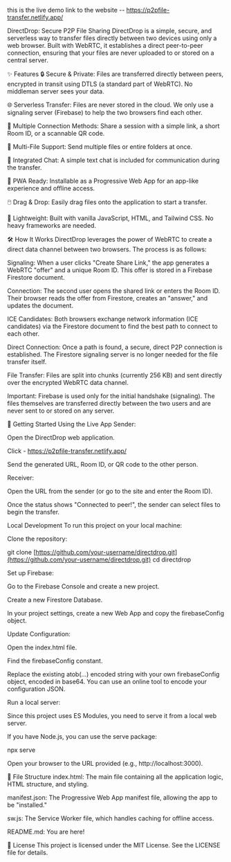 this is the live demo link to the website -- https://p2pfile-transfer.netlify.app/


DirectDrop: Secure P2P File Sharing
DirectDrop is a simple, secure, and serverless way to transfer files directly between two devices using only a web browser. Built with WebRTC, it establishes a direct peer-to-peer connection, ensuring that your files are never uploaded to or stored on a central server.

✨ Features
🔒 Secure & Private: Files are transferred directly between peers, encrypted in transit using DTLS (a standard part of WebRTC). No middleman server sees your data.

🌐 Serverless Transfer: Files are never stored in the cloud. We only use a signaling server (Firebase) to help the two browsers find each other.

🔗 Multiple Connection Methods: Share a session with a simple link, a short Room ID, or a scannable QR code.

📁 Multi-File Support: Send multiple files or entire folders at once.

💬 Integrated Chat: A simple text chat is included for communication during the transfer.

📱 PWA Ready: Installable as a Progressive Web App for an app-like experience and offline access.

🖱️ Drag & Drop: Easily drag files onto the application to start a transfer.

🚀 Lightweight: Built with vanilla JavaScript, HTML, and Tailwind CSS. No heavy frameworks are needed.

🛠️ How It Works
DirectDrop leverages the power of WebRTC to create a direct data channel between two browsers. The process is as follows:

Signaling: When a user clicks "Create Share Link," the app generates a WebRTC "offer" and a unique Room ID. This offer is stored in a Firebase Firestore document.

Connection: The second user opens the shared link or enters the Room ID. Their browser reads the offer from Firestore, creates an "answer," and updates the document.

ICE Candidates: Both browsers exchange network information (ICE candidates) via the Firestore document to find the best path to connect to each other.

Direct Connection: Once a path is found, a secure, direct P2P connection is established. The Firestore signaling server is no longer needed for the file transfer itself.

File Transfer: Files are split into chunks (currently 256 KB) and sent directly over the encrypted WebRTC data channel.

Important: Firebase is used only for the initial handshake (signaling). The files themselves are transferred directly between the two users and are never sent to or stored on any server.

🚀 Getting Started
Using the Live App
Sender:

Open the DirectDrop web application.

Click - https://p2pfile-transfer.netlify.app/

Send the generated URL, Room ID, or QR code to the other person.

Receiver:

Open the URL from the sender (or go to the site and enter the Room ID).

Once the status shows "Connected to peer!", the sender can select files to begin the transfer.

Local Development
To run this project on your local machine:

Clone the repository:

git clone [https://github.com/your-username/directdrop.git](https://github.com/your-username/directdrop.git)
cd directdrop

Set up Firebase:

Go to the Firebase Console and create a new project.

Create a new Firestore Database.

In your project settings, create a new Web App and copy the firebaseConfig object.

Update Configuration:

Open the index.html file.

Find the firebaseConfig constant.

Replace the existing atob(...) encoded string with your own firebaseConfig object, encoded in base64. You can use an online tool to encode your configuration JSON.

Run a local server:

Since this project uses ES Modules, you need to serve it from a local web server.

If you have Node.js, you can use the serve package:

npx serve

Open your browser to the URL provided (e.g., http://localhost:3000).

📁 File Structure
index.html: The main file containing all the application logic, HTML structure, and styling.

manifest.json: The Progressive Web App manifest file, allowing the app to be "installed."

sw.js: The Service Worker file, which handles caching for offline access.

README.md: You are here!

📜 License
This project is licensed under the MIT License. See the LICENSE file for details.

